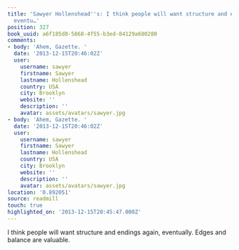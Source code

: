 ```yaml
---
title: 'Sawyer Hollenshead''s: I think people will want structure and endings again,
  eventu…'
position: 327
book_uuid: a6f185d8-5868-4f55-b3ed-84129a680280
comments:
- body: 'Ahem, Gazette. '
  date: '2013-12-15T20:46:02Z'
  user:
    username: sawyer
    firstname: Sawyer
    lastname: Hollenshead
    country: USA
    city: Brooklyn
    website: ''
    description: ''
    avatar: assets/avatars/sawyer.jpg
- body: 'Ahem, Gazette. '
  date: '2013-12-15T20:46:02Z'
  user:
    username: sawyer
    firstname: Sawyer
    lastname: Hollenshead
    country: USA
    city: Brooklyn
    website: ''
    description: ''
    avatar: assets/avatars/sawyer.jpg
location: '0.892051'
source: readmill
touch: true
highlighted_on: '2013-12-15T20:45:47.000Z'
---
```


I think people will want structure and endings again, eventually. Edges and balance are valuable.